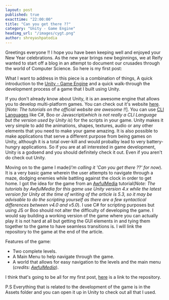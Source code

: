 ```yaml
---
layout: post
published: true
exacttime: "22:00:00"
title: "Can you get there ??"
category: "Unity - Game Engine"
headimg_url: "/images/cygt.png"
author: shreyashpatodia
---
```


Greetings everyone !! 
I hope you have been keeping well and enjoyed your New Year celebrations. As the new year brings new beginnings, we at Reify wanted to start off a blog in an attempt to document our crusades through the world of Computer Science. So here is my first post:

What I want to address in this piece is a combination of things, A quick introduction to the [Unity - Game Engine](https://unity3d.com/) and a quick walk-through the development process of a game that I built using Unity. 

If you don't already know about Unity, it is an awesome engine that allows you to develop multi-platform games. You can check out it's website [here](https://unity3d.com/). [_Note: The tutorials on the official website are awesome !!_]. You can use [CLI Languages](https://en.wikipedia.org/wiki/List_of_CLI_languages) like C#, Boo or Javascript(_which is not really a CLI Language but the version used by Unity is_) for the scripts in your game. Unity makes it very simple to add the animations, shapes, textures, audio or any other elements that you need to make your game amazing. It is also possible to make applications that serve a different purpose from being games on Unity, although it is a total over-kill and would probalby lead to very battery-hungry applications. So if you are at all interested in game development, Unity is a godsend and you should definitely check it out. Even if you aren't do check out Unity.  

Moving on to the game I made(_I'm calling it 'Can you get there ??' for now_). It is a very basic game wherein the user attempts to navigate through a maze, dodging enemies while battling against the clock in order to get home. I got the idea for the game from an [AwfulMedia](https://www.youtube.com/user/AwfulMedia) tutorial(_Note: The tutorials by AwfulMedia for this game use Unity version 4.x while the latest version for Unity at the time of writing of the article is 5.3, so it may be advisable to do the scripting yourself as there are a few syntactical differences between v4.0 and v5.0_). I use C# for scripting purposes but using JS or Boo should not alter the difficulty of developing the game. I would say building a working version of the game where you can actually play it is not hard at all but getting the GUI elements in and tying them together to the game to have seamless transitions is. I will link the repository to the game at the end of the article. 

Features of the game:

+ Two complete levels.
+ A Main Menu to help navigate through the game.
+ A world that allows for easy navigation to the levels and the main menu (_credits: [AwfulMedia](https://www.youtube.com/user/AwfulMedia)_).

I think that's going to be all for my first post, [here](https://github.com/ShreyashPatodia/Can-You-Get-There) is a link to the repository.

P.S Everything that is related to the development of the game is in the Assets folder and you can open it up in Unity to check out all that I used.





